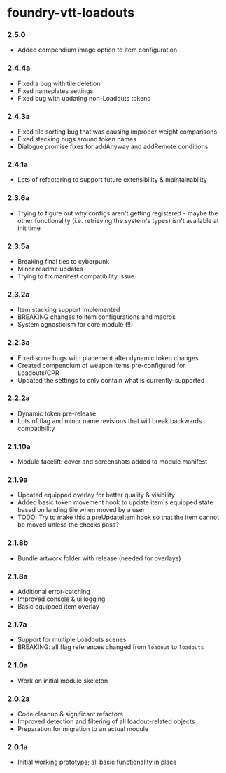 # foundry-vtt-loadouts

### 2.5.0
- Added compendium image option to item configuration

### 2.4.4a
- Fixed a bug with tile deletion
- Fixed nameplates settings
- Fixed bug with updating non-Loadouts tokens

### 2.4.3a
- Fixed tile sorting bug that was causing improper weight comparisons
- Fixed stacking bugs around token names
- Dialogue promise fixes for addAnyway and addRemote conditions

### 2.4.1a
- Lots of refactoring to support future extensibility & maintainability

### 2.3.6a
- Trying to figure out why configs aren't getting registered - maybe the other functionality (i.e. retrieving the system's types) isn't available at init time

### 2.3.5a
- Breaking final ties to cyberpunk
- Minor readme updates
- Trying to fix manifest compatibility issue

### 2.3.2a
- Item stacking support implemented
- BREAKING changes to item configurations and macros
- System agnosticism for core module (!!)

### 2.2.3a
- Fixed some bugs with placement after dynamic token changes
- Created compendium of weapon items pre-configured for Loadouts/CPR
- Updated the settings to only contain what is currently-supported

### 2.2.2a
- Dynamic token pre-release
- Lots of flag and minor name revisions that will break backwards compatibility

### 2.1.10a
- Module facelift: cover and screenshots added to module manifest

### 2.1.9a
- Updated equipped overlay for better quality & visibility
- Added basic token movement hook to update item's equipped state based on landing tile when moved by a user
- TODO: Try to make this a preUpdateItem hook so that the item cannot be moved unless the checks pass?

### 2.1.8b
- Bundle artwork folder with release (needed for overlays)

### 2.1.8a
- Additional error-catching
- Improved console & ui logging
- Basic equipped item overlay

### 2.1.7a
- Support for multiple Loadouts scenes
- BREAKING: all flag references changed from `loadout` to `loadouts`

### 2.1.0a
- Work on initial module skeleton

### 2.0.2a
- Code cleanup & significant refactors
- Improved detection and filtering of all loadout-related objects
- Preparation for migration to an actual module

### 2.0.1a
- Initial working prototype; all basic functionality in place